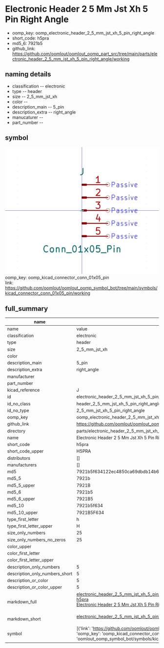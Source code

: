 # Electronic Header 2 5 Mm Jst Xh 5 Pin Right Angle

  
* oomp_key: oomp_electronic_header_2_5_mm_jst_xh_5_pin_right_angle 
* short_code: h5pra
* md5_6: 7921b5  
* github_link: https://github.com/oomlout/oomlout_oomp_part_src/tree/main/parts/electronic_header_2_5_mm_jst_xh_5_pin_right_angle/working  
## naming details
* classification -- electronic
* type -- header
* size -- 2_5_mm_jst_xh
* color -- 
* description_main -- 5_pin
* description_extra -- right_angle
* manucaturer -- 
* part_number -- 



## symbol

![](symbol/0/working/working_600.png)  
oomp_key: oomp_kicad_connector_conn_01x05_pin  
link: https://github.com/oomlout/oomlout_oomp_symbol_bot/tree/main/symbols/kicad_connector_conn_01x05_pin/working  


## full_summary
| name | value | 
| --- | --- | 
| name | value | 
| classification | electronic | 
| type | header | 
| size | 2_5_mm_jst_xh | 
| color |  | 
| description_main | 5_pin | 
| description_extra | right_angle | 
| manufacturer |  | 
| part_number |  | 
| kicad_reference | J | 
| id | electronic_header_2_5_mm_jst_xh_5_pin_right_angle | 
| id_no_class | header_2_5_mm_jst_xh_5_pin_right_angle | 
| id_no_type | 2_5_mm_jst_xh_5_pin_right_angle | 
| oomp_key | oomp_electronic_header_2_5_mm_jst_xh_5_pin_right_angle | 
| github_link | https://github.com/oomlout/oomlout_oomp_part_src/tree/main/parts/electronic_header_2_5_mm_jst_xh_5_pin_right_angle/working | 
| directory | parts/electronic_header_2_5_mm_jst_xh_5_pin_right_angle | 
| name | Electronic Header 2 5 Mm Jst Xh 5 Pin Right Angle | 
| short_code | h5pra | 
| short_code_upper | H5PRA | 
| distributors | [] | 
| manufacturers | [] | 
| md5 | 7921b5f634122ec4850ca69dbdb14b64 | 
| md5_5 | 7921b | 
| md5_5_upper | 7921B | 
| md5_6 | 7921b5 | 
| md5_6_upper | 7921B5 | 
| md5_10 | 7921b5f634 | 
| md5_10_upper | 7921B5F634 | 
| type_first_letter | h | 
| type_first_letter_upper | H | 
| size_only_numbers | 25 | 
| size_only_numbers_no_zeros | 25 | 
| color_upper |  | 
| color_first_letter |  | 
| color_first_letter_upper |  | 
| description_only_numbers | 5 | 
| description_only_numbers_short | 5 | 
| description_or_color | 5 | 
| description_or_color_upper | 5 | 
| markdown_full | [electronic_header_2_5_mm_jst_xh_5_pin_right_angle](https://github.com/oomlout/oomlout_oomp_part_src/tree/main/parts/electronic_header_2_5_mm_jst_xh_5_pin_right_angle/working)<br>[h5pra](https://github.com/oomlout/oomlout_oomp_part_src/tree/main/parts/electronic_header_2_5_mm_jst_xh_5_pin_right_angle/working)<br>[Electronic Header 2 5 Mm Jst Xh 5 Pin Right Angle](https://github.com/oomlout/oomlout_oomp_part_src/tree/main/parts/electronic_header_2_5_mm_jst_xh_5_pin_right_angle/working)<br><br> | 
| markdown_short | [electronic_header_2_5_mm_jst_xh_5_pin_right_angle](https://github.com/oomlout/oomlout_oomp_part_src/tree/main/parts/electronic_header_2_5_mm_jst_xh_5_pin_right_angle/working)<br><br> | 
| symbol | [{'link': 'https://github.com/oomlout/oomlout_oomp_symbol_bot/tree/main/symbols/kicad_connector_conn_01x05_pin', 'oomp_key': 'oomp_kicad_connector_conn_01x05_pin', 'directory': 'oomlout_oomp_symbol_bot/symbols/kicad_connector_conn_01x05_pin//working/working.kicad_sym'}] | 
